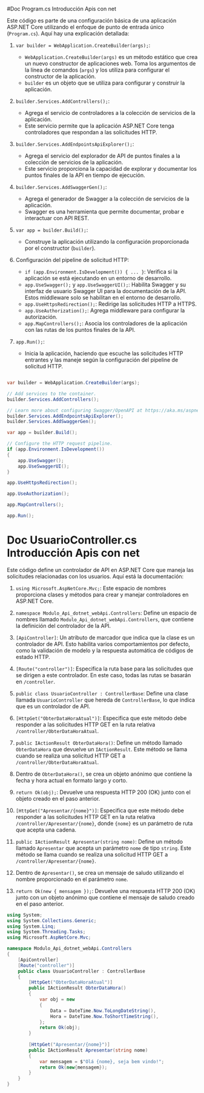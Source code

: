 #Doc Program.cs Introducción Apis con net

Este código es parte de una configuración básica de una aplicación ASP.NET Core utilizando el enfoque de punto de entrada único (`Program.cs`). Aquí hay una explicación detallada:

1. `var builder = WebApplication.CreateBuilder(args);`:
    
    - `WebApplication.CreateBuilder(args)` es un método estático que crea un nuevo constructor de aplicaciones web. Toma los argumentos de la línea de comandos (`args`) y los utiliza para configurar el constructor de la aplicación.
    - `builder` es un objeto que se utiliza para configurar y construir la aplicación.
2. `builder.Services.AddControllers();`:
    
    - Agrega el servicio de controladores a la colección de servicios de la aplicación.
    - Este servicio permite que la aplicación ASP.NET Core tenga controladores que respondan a las solicitudes HTTP.
3. `builder.Services.AddEndpointsApiExplorer();`:
    
    - Agrega el servicio del explorador de API de puntos finales a la colección de servicios de la aplicación.
    - Este servicio proporciona la capacidad de explorar y documentar los puntos finales de la API en tiempo de ejecución.
4. `builder.Services.AddSwaggerGen();`:
    
    - Agrega el generador de Swagger a la colección de servicios de la aplicación.
    - Swagger es una herramienta que permite documentar, probar e interactuar con API REST.
5. `var app = builder.Build();`:
    
    - Construye la aplicación utilizando la configuración proporcionada por el constructor (`builder`).
6. Configuración del pipeline de solicitud HTTP:
    
    - `if (app.Environment.IsDevelopment()) { ... }`: Verifica si la aplicación se está ejecutando en un entorno de desarrollo.
    - `app.UseSwagger();` y `app.UseSwaggerUI();`: Habilita Swagger y su interfaz de usuario Swagger UI para la documentación de la API. Estos middleware solo se habilitan en el entorno de desarrollo.
    - `app.UseHttpsRedirection();`: Redirige las solicitudes HTTP a HTTPS.
    - `app.UseAuthorization();`: Agrega middleware para configurar la autorización.
    - `app.MapControllers();`: Asocia los controladores de la aplicación con las rutas de los puntos finales de la API.
7. `app.Run();`:
    
    - Inicia la aplicación, haciendo que escuche las solicitudes HTTP entrantes y las maneje según la configuración del pipeline de solicitud HTTP.


```c#

var builder = WebApplication.CreateBuilder(args);

// Add services to the container.
builder.Services.AddControllers();

// Learn more about configuring Swagger/OpenAPI at https://aka.ms/aspnetcore/swashbuckle
builder.Services.AddEndpointsApiExplorer();
builder.Services.AddSwaggerGen();

var app = builder.Build();

// Configure the HTTP request pipeline.
if (app.Environment.IsDevelopment())
{
    app.UseSwagger();
    app.UseSwaggerUI();
}

app.UseHttpsRedirection();

app.UseAuthorization();

app.MapControllers();

app.Run();
```
# Doc UsuarioController.cs Introducción Apis con net


Este código define un controlador de API en ASP.NET Core que maneja las solicitudes relacionadas con los usuarios. Aquí está la documentación:

1. `using Microsoft.AspNetCore.Mvc;`: Este espacio de nombres proporciona clases y métodos para crear y manejar controladores en ASP.NET Core.
    
2. `namespace Modulo_Api_dotnet_webApi.Controllers`: Define un espacio de nombres llamado `Modulo_Api_dotnet_webApi.Controllers`, que contiene la definición del controlador de la API.
    
3. `[ApiController]`: Un atributo de marcador que indica que la clase es un controlador de API. Esto habilita varios comportamientos por defecto, como la validación de modelo y la respuesta automática de códigos de estado HTTP.
    
4. `[Route("controller")]`: Especifica la ruta base para las solicitudes que se dirigen a este controlador. En este caso, todas las rutas se basarán en `/controller`.
    
5. `public class UsuarioController : ControllerBase`: Define una clase llamada `UsuarioController` que hereda de `ControllerBase`, lo que indica que es un controlador de API.
    
6. `[HttpGet("ObterDataHoraAtual")]`: Especifica que este método debe responder a las solicitudes HTTP GET en la ruta relativa `/controller/ObterDataHoraAtual`.
    
7. `public IActionResult ObterDataHora()`: Define un método llamado `ObterDataHora` que devuelve un `IActionResult`. Este método se llama cuando se realiza una solicitud HTTP GET a `/controller/ObterDataHoraAtual`.
    
8. Dentro de `ObterDataHora()`, se crea un objeto anónimo que contiene la fecha y hora actual en formato largo y corto.
    
9. `return Ok(obj);`: Devuelve una respuesta HTTP 200 (OK) junto con el objeto creado en el paso anterior.
    
10. `[HttpGet("Apresentar/{nome}")]`: Especifica que este método debe responder a las solicitudes HTTP GET en la ruta relativa `/controller/Apresentar/{nome}`, donde `{nome}` es un parámetro de ruta que acepta una cadena.
    
11. `public IActionResult Apresentar(string nome)`: Define un método llamado `Apresentar` que acepta un parámetro `nome` de tipo `string`. Este método se llama cuando se realiza una solicitud HTTP GET a `/controller/Apresentar/{nome}`.
    
12. Dentro de `Apresentar()`, se crea un mensaje de saludo utilizando el nombre proporcionado en el parámetro `nome`.
    
13. `return Ok(new { mensagem });`: Devuelve una respuesta HTTP 200 (OK) junto con un objeto anónimo que contiene el mensaje de saludo creado en el paso anterior.
```c#
using System;
using System.Collections.Generic;
using System.Linq;
using System.Threading.Tasks;
using Microsoft.AspNetCore.Mvc;

namespace Modulo_Api_dotnet_webApi.Controllers
{
    [ApiController]
    [Route("controller")]
    public class UsuarioController : ControllerBase
    {
        [HttpGet("ObterDataHoraAtual")]
        public IActionResult ObterDataHora()
        {
            var obj = new
            {
                Data = DateTime.Now.ToLongDateString(),
                Hora = DateTime.Now.ToShortTimeString(),
            };
            return Ok(obj);
        }
        
        [HttpGet("Apresentar/{nome}")]
        public IActionResult Apresentar(string nome)
        {
            var mensagem = $"Olá {nome}, seja bem vindo!";
            return Ok(new{mensagem});
        }
    }
}
```
